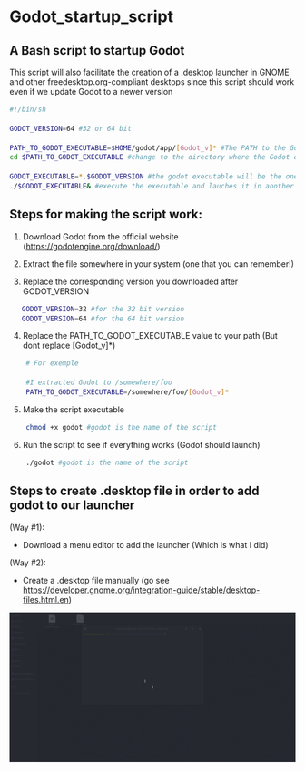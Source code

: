 # Godot_startup_script
## A Bash script to startup Godot

This script will also facilitate the creation of a .desktop launcher in GNOME and other freedesktop.org-compliant desktops since this script should work even if we update Godot to a newer version


```Bash
#!/bin/sh

GODOT_VERSION=64 #32 or 64 bit

PATH_TO_GODOT_EXECUTABLE=$HOME/godot/app/[Godot_v]* #The PATH to the Godot Executable
cd $PATH_TO_GODOT_EXECUTABLE #change to the directory where the Godot execuable is located

GODOT_EXECUTABLE=*.$GODOT_VERSION #the godot executable will be the one that finishes with $GODOT_VERSION
./$GODOT_EXECUTABLE& #execute the executable and lauches it in another process

```

## Steps for making the script work:

1. Download Godot from the official website (https://godotengine.org/download/)
   
2. Extract the file somewhere in your system (one that you can remember!)
   
3. Replace the corresponding version you downloaded after GODOT_VERSION
```Bash
   GODOT_VERSION=32 #for the 32 bit version
   GODOT_VERSION=64 #for the 64 bit version
```
4. Replace the PATH_TO_GODOT_EXECUTABLE value to your path (But dont replace [Godot_v]*)
```Bash
    # For exemple

    #I extracted Godot to /somewhere/foo
    PATH_TO_GODOT_EXECUTABLE=/somewhere/foo/[Godot_v]*
```
5. Make the script executable
```Bash
    chmod +x godot #godot is the name of the script
```
6. Run the script to see if everything works (Godot should launch)
```Bash
    ./godot #godot is the name of the script
```

## Steps to create .desktop file in order to add godot to our launcher

(Way #1):
- Download a menu editor to add the launcher (Which is what I did)

(Way #2):
- Create a .desktop file manually (go see https://developer.gnome.org/integration-guide/stable/desktop-files.html.en)

![Godot Startup GIF](gif/Godot_startup.gif)